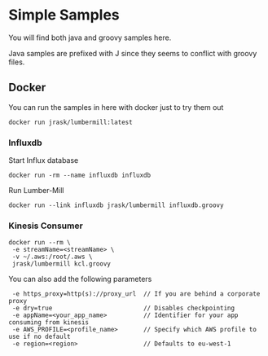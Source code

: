 # Simple Samples

You will find both java and groovy samples here.

Java samples are prefixed with J since they seems to conflict with groovy files.


## Docker

You can run the samples in here with docker just to try them out

    docker run jrask/lumbermill:latest

### Influxdb

Start Influx database

    docker run -rm --name influxdb influxdb

Run Lumber-Mill

    docker run --link influxdb jrask/lumbermill influxdb.groovy


### Kinesis Consumer

```
docker run --rm \ 
 -e streamName=<streamName> \ 
 -v ~/.aws:/root/.aws \
 jrask/lumbermill kcl.groovy
```

You can also add the following parameters
```
 -e https_proxy=http(s)://proxy_url  // If you are behind a corporate proxy
 -e dry=true                         // Disables checkpointing
 -e appName=<your_app_name>          // Identifier for your app consuming from kinesis
 -e AWS_PROFILE=<profile_name>       // Specify which AWS profile to use if no default
 -e region=<region>                  // Defaults to eu-west-1
```